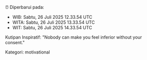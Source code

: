 ⏰ Diperbarui pada:
- WIB: Sabtu, 26 Juli 2025 12.33.54 UTC
- WITA: Sabtu, 26 Juli 2025 13.33.54 UTC
- WIT: Sabtu, 26 Juli 2025 14.33.54 UTC

Kutipan Inspiratif:
"Nobody can make you feel inferior without your consent."


Kategori: motivational


